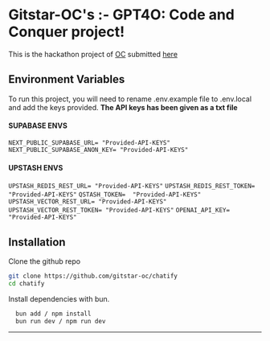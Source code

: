 # Gitstar-OC's :- GPT4O: Code and Conquer project!

This is the hackathon project of [OC](https://devpost.com/Gitstar-OC) submitted [here](https://devpost.com/software/chatify-pd39qn?) 

## Environment Variables
To run this project, you will need to rename .env.example file to .env.local and add the keys provided. 
**The API keys has been given as a txt file**

#### SUPABASE ENVS
`NEXT_PUBLIC_SUPABASE_URL= "Provided-API-KEYS"`
`NEXT_PUBLIC_SUPABASE_ANON_KEY= "Provided-API-KEYS"`
            
#### UPSTASH ENVS
`UPSTASH_REDIS_REST_URL= "Provided-API-KEYS"`
`UPSTASH_REDIS_REST_TOKEN= "Provided-API-KEYS"`
`QSTASH_TOKEN=  "Provided-API-KEYS"`
`UPSTASH_VECTOR_REST_URL= "Provided-API-KEYS"`
`UPSTASH_VECTOR_REST_TOKEN= "Provided-API-KEYS"`
`OPENAI_API_KEY= "Provided-API-KEYS"`

## Installation

Clone the github repo
```bash 
git clone https://github.com/gitstar-oc/chatify
cd chatify
```
Install dependencies with bun.

```bash
  bun add / npm install
  bun run dev / npm run dev
```
---